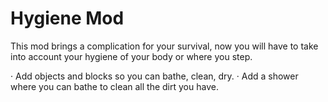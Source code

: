 # Hygiene Mod
 This mod brings a complication for your survival, now you will have to take into account your hygiene of your body or where you step.

· Add objects and blocks so you can bathe, clean, dry.
· Add a shower where you can bathe to clean all the dirt you have.
